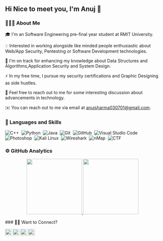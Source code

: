 ## Hi Nice to meet you,  I'm Anuj 👋

### **👨🏻‍💻 About Me**

🎓 I'm an Software Engineering pre-final year student at RMIT University.

💡 Interested in working alongside like minded people enthusiastic about Web/App Security, Pentesting or Software Development technologies.

🌱 I'm on track for enhancing my knowledge about Data Structures and Algorithms,Application Security and System Design.

⚡ In my free time, I pursue my security certifications and Graphic Designing as side hustles.

💬 Feel free to reach out to me for some interesting discussion about advancements in technology.

✉️ You can reach out to me via email at anujsharma030701@gmail.com.
 
### 🔗 Languages and Skills 

![C++](https://img.shields.io/badge/-C++-05122A?style=flat&logo=C%2B%2B&logoColor=00599C)&nbsp;
![Python](https://img.shields.io/badge/-Python-05122A?style=flat&logo=python)&nbsp;
![Java](https://img.shields.io/badge/-Java-05122A?style=flat&logo=Java)&nbsp;
![Git](https://img.shields.io/badge/-Git-05122A?style=flat&logo=git)&nbsp;
![GitHub](https://img.shields.io/badge/-GitHub-05122A?style=flat&logo=github)&nbsp;
![Visual Studio Code](https://img.shields.io/badge/-Visual%20Studio%20Code-05122A?style=flat&logo=visual-studio-code&logoColor=007ACC)&nbsp;
![Photoshop](https://img.shields.io/badge/-Photoshop-05122A?style=flat&logo=adobe-photoshop)&nbsp;
![Kali Linux](https://img.shields.io/badge/-Kali%20Linux-05122A?style=flat&logo=Kali-Linux)&nbsp;
![Wireshark](https://img.shields.io/badge/-Wireshark-05122A?style=flat&logo=Wireshark)&nbsp;
![nMap](https://img.shields.io/badge/-Nmap-05122A?style=flat&logo=Nmap)&nbsp;
![CTF](https://img.shields.io/badge/-CTF-05122A?style=flat&logo=CTF)&nbsp;

### ⚙️ GitHub Analytics
<p align="center">
<a href="https://github.com/Anujsharma0307">
  <img height="180em" src="https://github-readme-stats-eight-theta.vercel.app/api?username=Anujsharma0307&show_icons=true&theme=algolia&include_all_commits=true&count_private=true"/>
  <img height="180em" src="https://github-readme-stats-eight-theta.vercel.app/api/top-langs/?username=Anujsharma0307&layout=compact&langs_count=8&theme=algolia"/>
</a>
</p>
### 🤝🏻 Want to Connect?
<p align="center">
<a href="https://www.linkedin.com/in/anujsharma3/">
  <img align="left" alt="Anuj's LinkedIn" width="22px" src="https://image.flaticon.com/icons/png/512/1409/1409945.png" />
</a>
<a href="https://github.com/Anujsharma0307">
  <img align="left" alt="Anuj's GitHub" width="22px" src="https://cdn-icons-png.flaticon.com/512/270/270798.png" />
</a>
<a href="https://www.instagram.com/anuj.sharma_3/">
  <img align="left" alt="Anuj's Instagram" width="22px" src="https://image.flaticon.com/icons/png/512/1409/1409946.png" />
</a>
<a href="https://www.facebook.com/anujsharma307/">
  <img align="left" alt="Anuj's Facebook" width="22px" src="https://image.flaticon.com/icons/png/512/1409/1409943.png" />
</a>
